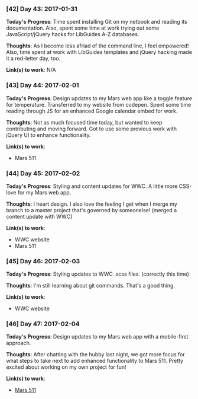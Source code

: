 ### [42] Day 43: 2017-01-31

**Today's Progress**: Time spent installing Git on my netbook and reading its documentation. Also, spent some time at work trying out some JavaScript/jQuery hacks for LibGuides A-Z databases.

**Thoughts**: As I become less afriad of the command line, I feel empowered! Also, time spent at work with LibGuides templates and jQuery hacking made it a red-letter day, too.

**Link(s) to work**: N/A


### [43] Day 44: 2017-02-01

**Today's Progress**: Design updates to my Mars web app like a toggle feature for temperature. Transferred to my website from codepen. Spent some time reading through JS for an enhanced Google calendar embed for work.

**Thoughts**: Not as much focused time today, but wanted to keep contributing and moving forward. Got to use some previous work with jQuery UI to enhance functionality.

**Link(s) to work**:
- Mars 511


### [44] Day 45: 2017-02-02

**Today's Progress**: Styling and content updates for WWC. A little more CSS-love for my Mars web app.

**Thoughts**: I heart design. I also love the feeling I get when I merge my branch to a master project that's governed by someonelse! (merged a content update with WWC)

**Link(s) to work**:
- WWC website
- Mars 511

### [45] Day 46: 2017-02-03

**Today's Progress**: Styling updates to WWC .scss files. (correctly this time)

**Thoughts**: I'm still learning about git commands. That's a good thing.

**Link(s) to work**:
- WWC website

### [46] Day 47: 2017-02-04

**Today's Progress**: Design updates to my Mars web app with a mobile-first approach.

**Thoughts**: After chatting with the hubby last night, we got more focus for what steps to take next to add enhanced functionality to Mars 511. Pretty excited about working on my own project for fun!

**Link(s) to work**:
- [Mars 511](http://mars.madwalrus.com)
